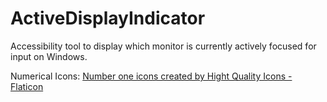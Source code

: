 # ActiveDisplayIndicator
Accessibility tool to display which monitor is currently actively focused for input on Windows.


Numerical Icons: <a href="https://www.flaticon.com/free-icons/number-one" title="number one icons">Number one icons created by Hight Quality Icons - Flaticon</a>
